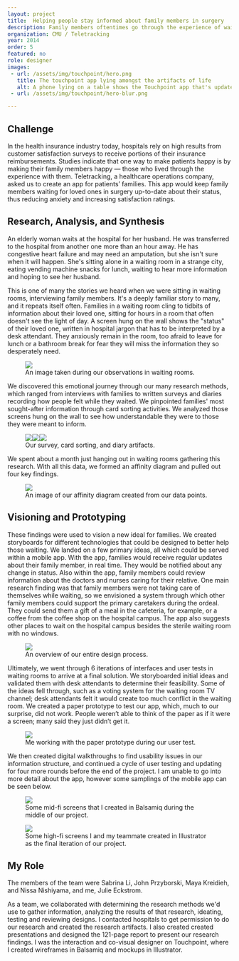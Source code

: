 ```yaml
---
layout: project
title:  Helping people stay informed about family members in surgery
description: Family members oftentimes go through the experience of waiting on a loved one in surgery with little to no information to ground them. We created an app that helps those waiting by keeping them up-to-date on any surgery status changes and allowing them to feel the support of close friends and family.
organization: CMU / Teletracking
year: 2014
order: 5
featured: no
role: designer
images: 
 - url: /assets/img/touchpoint/hero.png
   title: The touchpoint app lying amongst the artifacts of life
   alt: A phone lying on a table shows the Touchpoint app that's updated with Ben's surgery progress.
 - url: /assets/img/touchpoint/hero-blur.png

---
```


## Challenge

In the health insurance industry today, hospitals rely on high results from customer satisfaction surveys to receive portions of their insurance reimbursements. Studies indicate that one way to make patients happy is by making their family members happy — those who lived through the experience with them. Teletracking, a healthcare operations company, asked us to create an app for patients’ families. This app would keep family members waiting for loved ones in surgery up-to-date about their status, thus reducing anxiety and increasing satisfaction ratings.

## Research, Analysis, and Synthesis

An elderly woman waits at the hospital for her husband. He was transferred to the hospital from another one more than an hour away. He has congestive heart failure and may need an amputation, but she isn't sure when it will happen. She's sitting alone in a waiting room in a strange city, eating vending machine snacks for lunch, waiting to hear more information and hoping to see her husband.

This is one of many the stories we heard when we were sitting in waiting rooms, interviewing family members. It's a deeply familiar story to many, and it repeats itself often. Families in a waiting room cling to tidbits of information about their loved one, sitting for hours in a room that often doesn't see the light of day. A screen hung on the wall shows the "status" of their loved one, written in hospital jargon that has to be interpreted by a desk attendant. They anxiously remain in the room, too afraid to leave for lunch or a bathroom break for fear they will miss the information they so desperately need.

<figure><img class="image ten columns" src="/assets/img/touchpoint/observations.jpg"><figcaption>An image taken during our observations in waiting rooms.</figcaption></figure>

We discovered this emotional journey through our many research methods, which ranged from interviews with families to written surveys and diaries recording how people felt while they waited. We pinpointed families' most sought-after information through card sorting activities. We analyzed those screens hung on the wall to see how understandable they were to those they were meant to inform.

<figure><img class="image four columns" src="/assets/img/touchpoint/survey.jpg"><img class="image four columns" src="/assets/img/touchpoint/cardsort.jpg"><img class="image four columns" src="/assets/img/touchpoint/diary.jpg"><figcaption>Our survey, card sorting, and diary artifacts.</figcaption></figure>

We spent about a month just hanging out in waiting rooms gathering this research. With all this data, we formed an affinity diagram and pulled out four key findings.

<figure><img class="image twelve columns" src="/assets/img/touchpoint/affinity.jpg"><figcaption>An image of our affinity diagram created from our data points.</figcaption></figure>

## Visioning and Prototyping

These findings were used to vision a new ideal for families. We created storyboards for different technologies that could be designed to better help those waiting. We landed on a few primary ideas, all which could be served within a mobile app. With the app, families would receive regular updates about their family member, in real time. They would be notified about any change in status. Also within the app, family members could review information about the doctors and nurses caring for their relative. One main research finding was that family members were not taking care of themselves while waiting, so we envisioned a system through which other family members could support the primary caretakers during the ordeal. They could send them a gift of a meal in the cafeteria, for example, or a coffee from the coffee shop on the hospital campus. The app also suggests other places to wait on the hospital campus besides the sterile waiting room with no windows.

<figure><img class="image ten columns" src="/assets/img/touchpoint/designprocess.png"><figcaption>An overview of our entire design process.</figcaption></figure>

Ultimately, we went through 6 iterations of interfaces and user tests in waiting rooms to arrive at a final solution. We storyboarded initial ideas and validated them with desk attendants to determine their feasibility. Some of the ideas fell through, such as a voting system for the waiting room TV channel; desk attendants felt it would create too much conflict in the waiting room. We created a paper prototype to test our app, which, much to our surprise, did not work. People weren’t able to think of the paper as if it were a screen; many said they just didn’t get it. 

<figure><img class="image ten columns" src="/assets/img/touchpoint/paperprototype-usertest.jpg"><figcaption>Me working with the paper prototype during our user test.</figcaption></figure>

We then created digital walkthroughs to find usability issues in our information structure, and continued a cycle of user testing and updating for four more rounds before the end of the project. I am unable to go into more detail about the app, however some samplings of the mobile app can be seen below.

<figure><img class="image ten columns" src="/assets/img/touchpoint/midfi.png"><figcaption>Some mid-fi screens that I created in Balsamiq during the middle of our project.</figcaption></figure>

<figure><img class="image ten columns" src="/assets/img/touchpoint/hifi.png"><figcaption>Some high-fi screens I and my teammate created in Illustrator as the final iteration of our project.</figcaption></figure>


## My Role

The members of the team were Sabrina Li, John Przyborski, Maya Kreidieh, and Nissa Nishiyama, and me, Julie Eckstrom. 

As a team, we collaborated with determining the research methods we'd use to gather information, analyzing the results of that research, ideating, testing and reviewing designs. I contacted hospitals to get permission to do our research and created the research artifacts. I also created created presentations and designed the 121-page report to present our research findings. I was the interaction and co-visual designer on Touchpoint, where I created wireframes in Balsamiq and mockups in Illustrator.